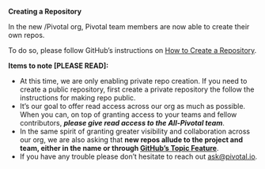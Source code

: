 __Creating a Repository__

In the new /Pivotal org, Pivotal team members are now able to create their own repos. 

To do so, please follow GitHub’s instructions on [How to Create a Repository](https://help.github.com/articles/creating-a-new-repository/).


__Items to note [PLEASE READ]:__ 

  * At this time, we are only enabling private repo creation.  If you need to create a public repository, first create a private repository the follow the instructions for making repo public.
  * It’s our goal to offer read access across our org as much as possible.  When you can, on top of granting access to your teams and fellow contributors, **_please give read access to the All-Pivotal team_**.
  * In the same spirit of granting greater visibility and collaboration across our org, we are also asking that __new repos allude to the project and team, either in the name or through [GitHub’s Topic Feature](https://help.github.com/articles/about-topics/)__.
  * If you have any trouble please don’t hesitate to reach out ask@pivotal.io. 
